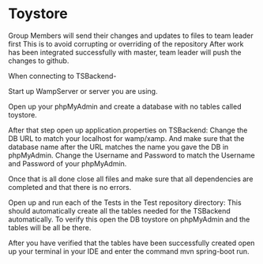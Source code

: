 # Toystore

Group Members will send their changes and updates to files to team leader first
This is to avoid corrupting or overriding of the repository
After work has been integrated successfully with master, team leader will push the changes to github.

When connecting to TSBackend-

Start up WampServer or server you are using.

Open up your phpMyAdmin and create a database with no tables called toystore.


After that step open up application.properties on TSBackend:
	Change the DB URL to match your localhost for wamp/xamp.
	And make sure that the database name after the URL matches the name you gave the DB in phpMyAdmin.
	Change the Username and Password to match the Username and Password of your phpMyAdmin.

	
Once that is all done close all files and make sure that all dependencies are completed and that there is no errors.


Open up and run each of the Tests in the Test repository directory:
	This should automatically create all the tables needed for the TSBackend automatically.
	To verify this open the DB toystore on phpMyAdmin and the tables will be all be there.

	
After you have verified that the tables have been successfully created open up your terminal in your IDE and enter the command mvn spring-boot run.
